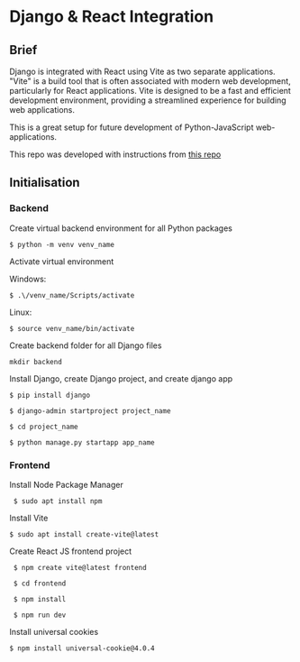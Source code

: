 # Django & React Integration

## Brief

Django is integrated with React using Vite as two separate applications. 
"Vite" is a build tool that is often associated with modern web development, particularly for React applications. 
Vite is designed to be a fast and efficient development environment, providing a streamlined experience for building web applications.

This is a great setup for future development of Python-JavaScript web-applications.

This repo was developed with instructions from [this repo](https://github.com/BekBrace/django-react-vite-auth/tree/main)

## Initialisation

### Backend

Create virtual backend environment for all Python packages

```$ python -m venv venv_name ```

Activate virtual environment

Windows:

```$ .\/venv_name/Scripts/activate```

Linux:

```$ source venv_name/bin/activate```

Create backend folder for all Django files

```mkdir backend```

Install Django, create Django project, and create django app

```$ pip install django```

```$ django-admin startproject project_name```

```$ cd project_name```

```$ python manage.py startapp app_name```

### Frontend

Install Node Package Manager

``` $ sudo apt install npm```

Install Vite

```$ sudo apt install create-vite@latest```

Create React JS frontend project

``` $ npm create vite@latest frontend```

``` $ cd frontend```

``` $ npm install```

``` $ npm run dev```

Install universal cookies

```$ npm install universal-cookie@4.0.4```
